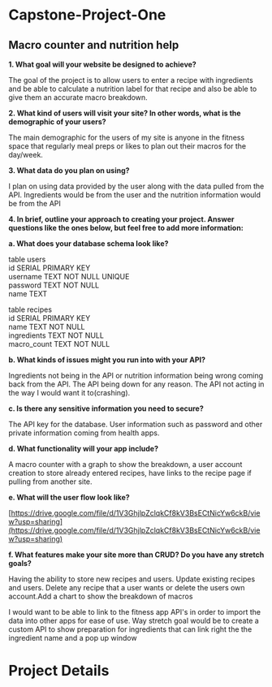 # Capstone-Project-One #
## Macro counter and nutrition help ##

**1. What goal will your website be designed to achieve?**
	
The goal of the project is to allow users to enter a recipe with ingredients and be able to calculate a nutrition label for that recipe and also be able to give them an accurate macro breakdown.

**2. What kind of users will visit your site? In other words, what is the demographic of
your users?**
	
The main demographic for the users of my site is anyone in the fitness space that regularly meal preps or likes to plan out their macros for the day/week.

**3. What data do you plan on using?**

I plan on using data provided by the user along with the data pulled from the API. Ingredients would be from the user and the nutrition information would be from the API

**4. In brief, outline your approach to creating your project. Answer
questions like the ones below, but feel free to add more information:**

**a. What does your database schema look like?**

table users <br>
id SERIAL PRIMARY KEY <br>
username TEXT NOT NULL UNIQUE<br>
password TEXT NOT NULL<br>
name TEXT<br>

table recipes<br>
id SERIAL PRIMARY KEY<br>
name TEXT NOT NULL<br>
ingredients TEXT NOT NULL<br>
macro_count TEXT NOT NULL<br>

**b. What kinds of issues might you run into with your API?**

Ingredients not being in the API or nutrition information being wrong coming back from the API. The API being down for any reason. The API not acting in the way I would want it to(crashing). 

**c. Is there any sensitive information you need to secure?**

The API key for the database. User information such as password and other private information coming from health apps. 

**d. What functionality will your app include?**

A macro counter with a graph to show the breakdown, a user account creation to store already entered recipes, have links to the recipe page if pulling from another site. 

**e. What will the user flow look like?**

[https://drive.google.com/file/d/1V3GhjlpZclqkCf8kV3BsECtNicYw6ckB/view?usp=sharing](https://drive.google.com/file/d/1V3GhjlpZclqkCf8kV3BsECtNicYw6ckB/view?usp=sharing)

**f. What features make your site more than CRUD? Do you have any stretch
goals?**

Having the ability to store new recipes and users. Update existing recipes and users. Delete any recipe that a user wants or delete the users own account.Add a chart to show the breakdown of macros

I would want to be able to link to the fitness app API's in order to import the data into other apps for ease of use. Way stretch goal would be to create a custom API to show preparation for ingredients that can link right the the ingredient name and a pop up window

# Project Details #


